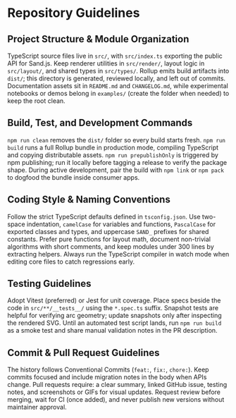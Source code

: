 # Repository Guidelines

## Project Structure & Module Organization
TypeScript source files live in `src/`, with `src/index.ts` exporting the public API for Sand.js. Keep renderer utilities in `src/render/`, layout logic in `src/layout/`, and shared types in `src/types/`. Rollup emits build artifacts into `dist/`; this directory is generated, reviewed locally, and left out of commits. Documentation assets sit in `README.md` and `CHANGELOG.md`, while experimental notebooks or demos belong in `examples/` (create the folder when needed) to keep the root clean.

## Build, Test, and Development Commands
`npm run clean` removes the `dist/` folder so every build starts fresh. `npm run build` runs a full Rollup bundle in production mode, compiling TypeScript and copying distributable assets. `npm run prepublishOnly` is triggered by npm publishing; run it locally before tagging a release to verify the package shape. During active development, pair the build with `npm link` or `npm pack` to dogfood the bundle inside consumer apps.

## Coding Style & Naming Conventions
Follow the strict TypeScript defaults defined in `tsconfig.json`. Use two-space indentation, `camelCase` for variables and functions, `PascalCase` for exported classes and types, and uppercase `SAND_` prefixes for shared constants. Prefer pure functions for layout math, document non-trivial algorithms with short comments, and keep modules under 300 lines by extracting helpers. Always run the TypeScript compiler in watch mode when editing core files to catch regressions early.

## Testing Guidelines
Adopt Vitest (preferred) or Jest for unit coverage. Place specs beside the code in `src/**/__tests__/` using the `*.spec.ts` suffix. Snapshot tests are helpful for verifying arc geometry; update snapshots only after inspecting the rendered SVG. Until an automated test script lands, run `npm run build` as a smoke test and share manual validation notes in the PR description.

## Commit & Pull Request Guidelines
The history follows Conventional Commits (`feat:`, `fix:`, `chore:`). Keep commits focused and include migration notes in the body when APIs change. Pull requests require: a clear summary, linked GitHub issue, testing notes, and screenshots or GIFs for visual updates. Request review before merging, wait for CI (once added), and never publish new versions without maintainer approval.
